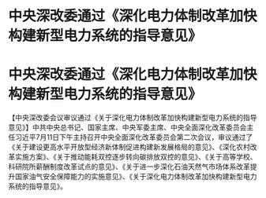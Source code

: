 # 中央深改委通过《深化电力体制改革加快构建新型电力系统的指导意见》

# 中央深改委通过《深化电力体制改革加快构建新型电力系统的指导意见》

【中央深改委会议审议通过《关于深化电力体制改革加快构建新型电力系统的指导意见》】中共中央总书记、国家主席、中央军委主席、中央全面深化改革委员会主任习近平7月11日下午主持召开中央全面深化改革委员会第二次会议，审议通过了《关于建设更高水平开放型经济新体制促进构建新发展格局的意见》、《深化农村改革实施方案》、《关于推动能耗双控逐步转向碳排放双控的意见》、《关于高等学校、科研院所薪酬制度改革试点的意见》、《关于进一步深化石油天然气市场体系改革提升国家油气安全保障能力的实施意见》、《关于深化电力体制改革加快构建新型电力系统的指导意见》。

